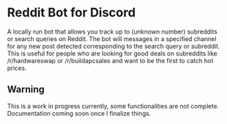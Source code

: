 # Reddit Bot for Discord

A locally run bot that allows you track up to (unknown number) subreddits or search queries on Reddit. The bot will messages in a specified channel for any new post detected corresponding to the search query or subreddit. This is useful for people who are looking for good deals on subreddits like /r/hardwareswap or /r/buildapcsales and want to be the first to catch hot prices.

## Warning

This is a work in progress currently, some functionalities are not complete. Documentation coming soon once I finalize things.

